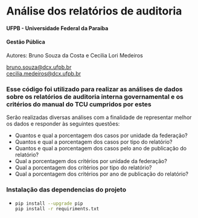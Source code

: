 # Análise dos relatórios de auditoria

#### UFPB - Universidade Federal da Paraíba
#### Gestão Pública
Autores: Bruno Souza da Costa e Cecilia Lori Medeiros


bruno.souza@dcx.ufpb.br  
cecilia.medeiros@dcx.ufpb.br

### Esse código foi utilizado para realizar as análises de dados sobre os relatórios de auditoria interna governamental e os critérios do manual do TCU cumpridos por estes

Serão realizadas diversas análises com a finalidade de representar melhor os dados e responder às seguintes questões:

- Quantos e qual a porcentagem dos casos por unidade da federação?
- Quantos e qual a porcentagem dos casos por tipo do relatório?
- Quantos e qual a porcentagem dos casos pelo ano de publicação do relatório?
- Qual a porcentagem dos critérios por unidade da federação?
- Qual a porcentagem dos critérios por tipo do relatório?
- Qual a porcentagem dos critérios por ano de publicação do relatório?

### Instalação das dependencias do projeto
 - ```bash
   pip install --upgrade pip
   pip install -r requiriments.txt
   ```